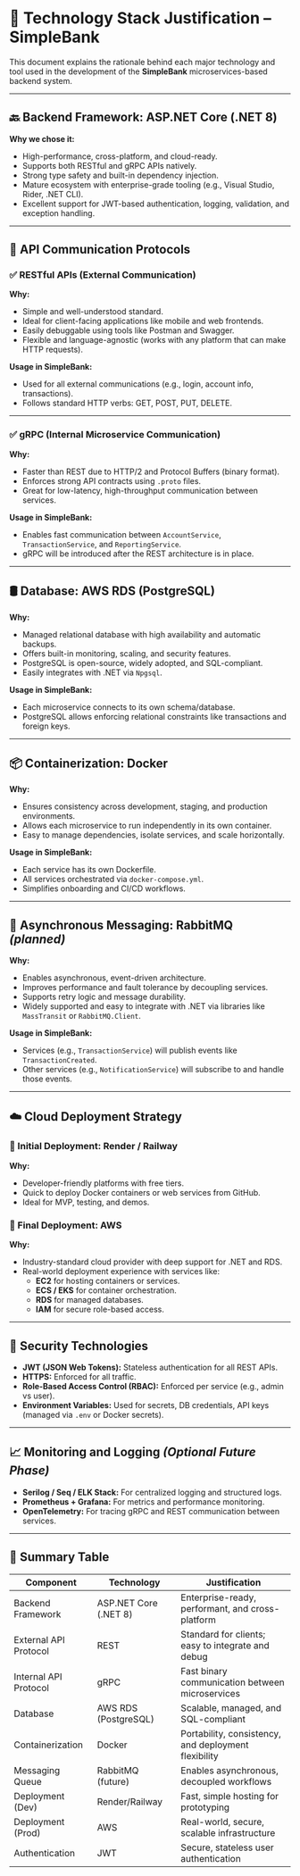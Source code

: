 # 🧰 Technology Stack Justification – SimpleBank

This document explains the rationale behind each major technology and tool used in the development of the **SimpleBank** microservices-based backend system.

---

## 🔙 Backend Framework: ASP.NET Core (.NET 8)

**Why we chose it:**
- High-performance, cross-platform, and cloud-ready.
- Supports both RESTful and gRPC APIs natively.
- Strong type safety and built-in dependency injection.
- Mature ecosystem with enterprise-grade tooling (e.g., Visual Studio, Rider, .NET CLI).
- Excellent support for JWT-based authentication, logging, validation, and exception handling.

---

## 🔌 API Communication Protocols

### ✅ RESTful APIs (External Communication)
**Why:**
- Simple and well-understood standard.
- Ideal for client-facing applications like mobile and web frontends.
- Easily debuggable using tools like Postman and Swagger.
- Flexible and language-agnostic (works with any platform that can make HTTP requests).

**Usage in SimpleBank:**
- Used for all external communications (e.g., login, account info, transactions).
- Follows standard HTTP verbs: GET, POST, PUT, DELETE.

---

### ✅ gRPC (Internal Microservice Communication)
**Why:**
- Faster than REST due to HTTP/2 and Protocol Buffers (binary format).
- Enforces strong API contracts using `.proto` files.
- Great for low-latency, high-throughput communication between services.

**Usage in SimpleBank:**
- Enables fast communication between `AccountService`, `TransactionService`, and `ReportingService`.
- gRPC will be introduced after the REST architecture is in place.

---

## 🛢 Database: AWS RDS (PostgreSQL)

**Why:**
- Managed relational database with high availability and automatic backups.
- Offers built-in monitoring, scaling, and security features.
- PostgreSQL is open-source, widely adopted, and SQL-compliant.
- Easily integrates with .NET via `Npgsql`.

**Usage in SimpleBank:**
- Each microservice connects to its own schema/database.
- PostgreSQL allows enforcing relational constraints like transactions and foreign keys.

---

## 📦 Containerization: Docker

**Why:**
- Ensures consistency across development, staging, and production environments.
- Allows each microservice to run independently in its own container.
- Easy to manage dependencies, isolate services, and scale horizontally.

**Usage in SimpleBank:**
- Each service has its own Dockerfile.
- All services orchestrated via `docker-compose.yml`.
- Simplifies onboarding and CI/CD workflows.

---

## 📨 Asynchronous Messaging: RabbitMQ *(planned)*

**Why:**
- Enables asynchronous, event-driven architecture.
- Improves performance and fault tolerance by decoupling services.
- Supports retry logic and message durability.
- Widely supported and easy to integrate with .NET via libraries like `MassTransit` or `RabbitMQ.Client`.

**Usage in SimpleBank:**
- Services (e.g., `TransactionService`) will publish events like `TransactionCreated`.
- Other services (e.g., `NotificationService`) will subscribe to and handle those events.

---

## ☁️ Cloud Deployment Strategy

### 🔹 Initial Deployment: **Render / Railway**
**Why:**
- Developer-friendly platforms with free tiers.
- Quick to deploy Docker containers or web services from GitHub.
- Ideal for MVP, testing, and demos.

### 🔹 Final Deployment: **AWS**
**Why:**
- Industry-standard cloud provider with deep support for .NET and RDS.
- Real-world deployment experience with services like:
  - **EC2** for hosting containers or services.
  - **ECS / EKS** for container orchestration.
  - **RDS** for managed databases.
  - **IAM** for secure role-based access.

---

## 🔐 Security Technologies

- **JWT (JSON Web Tokens):** Stateless authentication for all REST APIs.
- **HTTPS:** Enforced for all traffic.
- **Role-Based Access Control (RBAC):** Enforced per service (e.g., admin vs user).
- **Environment Variables:** Used for secrets, DB credentials, API keys (managed via `.env` or Docker secrets).

---

## 📈 Monitoring and Logging *(Optional Future Phase)*

- **Serilog / Seq / ELK Stack:** For centralized logging and structured logs.
- **Prometheus + Grafana:** For metrics and performance monitoring.
- **OpenTelemetry:** For tracing gRPC and REST communication between services.

---

## 🧩 Summary Table

| Component              | Technology         | Justification                                           |
|------------------------|--------------------|----------------------------------------------------------|
| Backend Framework      | ASP.NET Core (.NET 8) | Enterprise-ready, performant, and cross-platform         |
| External API Protocol  | REST               | Standard for clients; easy to integrate and debug        |
| Internal API Protocol  | gRPC               | Fast binary communication between microservices          |
| Database               | AWS RDS (PostgreSQL) | Scalable, managed, and SQL-compliant                     |
| Containerization       | Docker             | Portability, consistency, and deployment flexibility     |
| Messaging Queue        | RabbitMQ (future)  | Enables asynchronous, decoupled workflows                |
| Deployment (Dev)       | Render/Railway     | Fast, simple hosting for prototyping                     |
| Deployment (Prod)      | AWS                | Real-world, secure, scalable infrastructure              |
| Authentication         | JWT                | Secure, stateless user authentication                    |
